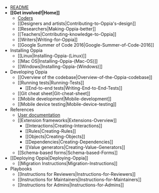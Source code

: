   * [README](https://github.com/oppia/oppia/blob/develop/README.md#oppia)
  * **[[Get involved!|Home]]**
    * [Coders](https://github.com/oppia/oppia/blob/develop/CONTRIBUTING.md)
    * [[Designers and artists|Contributing-to-Oppia's-design]]
    * [[Researchers|Making-Oppia-better]]
    * [[Teachers|Contributing-knowledge-to-Oppia]]
    * [[Writers|Writing-for-Oppia]]
    * [[Google Summer of Code 2016|Google-Summer-of-Code-2016]]
  * Installing Oppia
    * [[Linux|Installing-Oppia-(Linux)]]
    * [[Mac OS|Installing-Oppia-(Mac-OS)]]
    * [[Windows|Installing-Oppia-(Windows)]]
  * Developing Oppia
    * [[Overview of the codebase|Overview-of-the-Oppia-codebase]]
    * [[Running tests|Running-Tests]]
      * [[End-to-end tests|Writing-End-to-End-Tests]]
    * [[Git cheat sheet|Git-cheat-sheet]]
    * [[Mobile development|Mobile-development]]
    * [[Mobile device testing|Mobile-device-testing]]
  * References
    * [User documentation](https://oppia.github.io/)
    * [[Extension frameworks|Extensions-Overview]]
      * [[Interactions|Creating-Interactions]]
      * [[Rules|Creating-Rules]]
      * [[Objects|Creating-Objects]]
      * [[Dependencies|Creating-Dependencies]]
      * [[Value generators|Creating-Value-Generators]]
    * [[Schema-based forms|Schema-based-Forms]]
  * [[Deploying Oppia|Deploying-Oppia]]
    * [[Migration Instructions|Migration-Instructions]]
  * Playbooks
    * [[Instructions for Reviewers|Instructions-for-Reviewers]]
    * [[Instructions for Maintainers|Instructions-for-Maintainers]]
    * [[Instructions for Admins|Instructions-for-Admins]]
